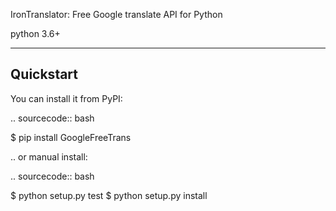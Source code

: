 

IronTranslator: Free Google translate API for Python

python 3.6+

----------
Quickstart
----------
You can install it from PyPI:

.. sourcecode:: bash

   $ pip install GoogleFreeTrans

..
or manual install:

.. sourcecode:: bash

   $ python setup.py test
   $ python setup.py install
